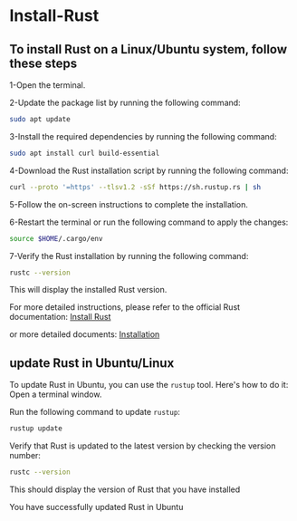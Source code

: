 # Install-Rust
## To install Rust on a Linux/Ubuntu system, follow these steps
1-Open the terminal. 

2-Update the package list by running the following command:
```bash
sudo apt update
```
3-Install the required dependencies by running the following command:
```bash
sudo apt install curl build-essential
```
4-Download the Rust installation script by running the following command:
```bash
curl --proto '=https' --tlsv1.2 -sSf https://sh.rustup.rs | sh
```
5-Follow the on-screen instructions to complete the installation.

6-Restart the terminal or run the following command to apply the changes:
```bash
source $HOME/.cargo/env
```
7-Verify the Rust installation by running the following command:
```bash
rustc --version
```
This will display the installed Rust version.

For more detailed instructions, please refer to the official Rust documentation: [Install Rust](https://www.rust-lang.org/tools/install)

or more detailed documents: [Installation](https://doc.rust-lang.org/cargo/getting-started/installation.html)
## update Rust in Ubuntu/Linux
To update Rust in Ubuntu, you can use the `rustup` tool. Here's how to do it:
Open a terminal window.

Run the following command to update `rustup`:
```bash
rustup update
```
Verify that Rust is updated to the latest version by checking the version number:
```bash
rustc --version
```
This should display the version of Rust that you have installed

You have successfully updated Rust in Ubuntu




